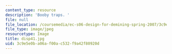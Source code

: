 ```yaml
---
content_type: resource
description: 'Booby traps. '
file: null
file_location: /coursemedia/ec-s06-design-for-demining-spring-2007/3c9e5e0ba06af00ac532f9a42f80920d_disp41.jpg
file_type: image/jpeg
resourcetype: Image
title: disp41.jpg
uid: 3c9e5e0b-a06a-f00a-c532-f9a42f80920d
---
```


